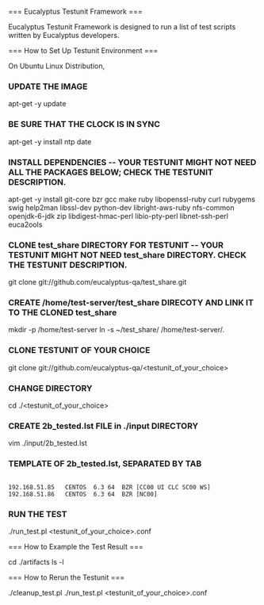 
=== Eucalyptus Testunit Framework ===

Eucalyptus Testunit Framework is designed to run a list of test scripts written by Eucalyptus developers.



=== How to Set Up Testunit Environment ===

On Ubuntu Linux Distribution,

### UPDATE THE IMAGE
apt-get -y update

### BE SURE THAT THE CLOCK IS IN SYNC
apt-get -y install ntp
date

### INSTALL DEPENDENCIES -- YOUR TESTUNIT MIGHT NOT NEED ALL THE PACKAGES BELOW; CHECK THE TESTUNIT DESCRIPTION.
apt-get -y install git-core bzr gcc make ruby libopenssl-ruby curl rubygems swig help2man libssl-dev python-dev libright-aws-ruby nfs-common openjdk-6-jdk zip libdigest-hmac-perl libio-pty-perl libnet-ssh-perl euca2ools

### CLONE test_share DIRECTORY FOR TESTUNIT -- YOUR TESTUNIT MIGHT NOT NEED test_share DIRECTORY. CHECK THE TESTUNIT DESCRIPTION.
git clone git://github.com/eucalyptus-qa/test_share.git

### CREATE /home/test-server/test_share DIRECOTY AND LINK IT TO THE CLONED test_share
mkdir -p /home/test-server
ln -s ~/test_share/ /home/test-server/.

### CLONE TESTUNIT OF YOUR CHOICE
git clone git://github.com/eucalyptus-qa/<testunit_of_your_choice>

### CHANGE DIRECTORY
cd ./<testunit_of_your_choice>

### CREATE 2b_tested.lst FILE in ./input DIRECTORY
vim ./input/2b_tested.lst

### TEMPLATE OF 2b_tested.lst, SEPARATED BY TAB
<code>
192.168.51.85	CENTOS	6.3	64	BZR	[CC00 UI CLC SC00 WS]
192.168.51.86	CENTOS	6.3	64	BZR	[NC00]
</code>

### RUN THE TEST
./run_test.pl <testunit_of_your_choice>.conf



=== How to Example the Test Result ===

cd ./artifacts
ls -l



=== How to Rerun the Testunit ===

./cleanup_test.pl
./run_test.pl <testunit_of_your_choice>.conf


